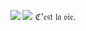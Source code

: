 <div align="center">

![](https://files.catbox.moe/jpg569.png)
![](https://files.catbox.moe/furuis.png)
ℭ'𝔢𝔰𝔱 𝔩𝔞 𝔳𝔦𝔢.
